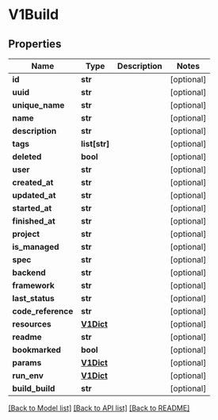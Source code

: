 # V1Build

## Properties
Name | Type | Description | Notes
------------ | ------------- | ------------- | -------------
**id** | **str** |  | [optional] 
**uuid** | **str** |  | [optional] 
**unique_name** | **str** |  | [optional] 
**name** | **str** |  | [optional] 
**description** | **str** |  | [optional] 
**tags** | **list[str]** |  | [optional] 
**deleted** | **bool** |  | [optional] 
**user** | **str** |  | [optional] 
**created_at** | **str** |  | [optional] 
**updated_at** | **str** |  | [optional] 
**started_at** | **str** |  | [optional] 
**finished_at** | **str** |  | [optional] 
**project** | **str** |  | [optional] 
**is_managed** | **str** |  | [optional] 
**spec** | **str** |  | [optional] 
**backend** | **str** |  | [optional] 
**framework** | **str** |  | [optional] 
**last_status** | **str** |  | [optional] 
**code_reference** | **str** |  | [optional] 
**resources** | [**V1Dict**](V1Dict.md) |  | [optional] 
**readme** | **str** |  | [optional] 
**bookmarked** | **bool** |  | [optional] 
**params** | [**V1Dict**](V1Dict.md) |  | [optional] 
**run_env** | [**V1Dict**](V1Dict.md) |  | [optional] 
**build_build** | **str** |  | [optional] 

[[Back to Model list]](../README.md#documentation-for-models) [[Back to API list]](../README.md#documentation-for-api-endpoints) [[Back to README]](../README.md)


